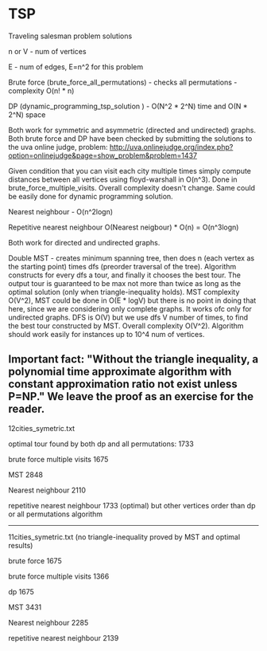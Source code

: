 TSP
===

Traveling salesman problem solutions

n or V - num of vertices

E - num of edges, E=n^2 for this problem

Brute force (brute_force_all_permutations) - checks all permutations - complexity O(n! * n)

DP (dynamic_programming_tsp_solution ) - O(N^2 * 2^N) time and O(N * 2^N) space

Both work for symmetric and asymmetric (directed and undirected) graphs.
Both brute force and DP have been checked by submitting the solutions to the uva online judge, problem: http://uva.onlinejudge.org/index.php?option=onlinejudge&page=show_problem&problem=1437

Given condition that you can visit each city multiple times simply compute distances between all vertices using floyd-warshall in O(n^3). Done in brute_force_multiple_visits. Overall complexity doesn't change. Same could be easily done for dynamic programming solution.

Nearest neighbour - O(n^2logn)

Repetitive nearest neighbour O(Nearest neigbour) * O(n) = O(n^3logn)

Both work for directed and undirected graphs.

Double MST - creates minimum spanning tree, then does n (each vertex as the starting point) times dfs (preorder traversal of the tree). Algorithm constructs for every dfs a tour, and finally it chooses the best tour. The output tour is guaranteed to be max not more than twice as long as the optimal solution (only when triangle-inequality holds). MST complexity O(V^2), MST could be done in O(E * logV) but there is no point in doing that here, since we are considering only complete graphs. It works ofc only for undirected graphs. DFS is O(V) but we use dfs V number of times, to find the best tour constructed by MST. Overall complexity O(V^2). Algorithm should work easily for instances up to 10^4 num of vertices.


Important fact: "Without the triangle inequality, a polynomial time approximate algorithm with constant approximation ratio not exist unless P=NP."
We leave the proof as an exercise for the reader.
---
12cities_symetric.txt 

optimal tour found by both dp and all permutations: 1733

brute force multiple visits 1675

MST 2848

Nearest neighbour 2110

repetitive nearest neighbour 1733 (optimal) but other vertices order than dp or all permutations algorithm

---
11cities_symetric.txt (no triangle-inequality proved by MST and optimal results)

brute force 1675

brute force multiple visits 1366

dp 1675

MST 3431

Nearest neighbour 2285

repetitive nearest neighbour 2139